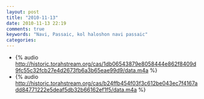 ```yaml
---
layout: post
title: "2010-11-13"
date: 2010-11-13 22:19
comments: true
keywords: "Navi, Passaic, kol haloshon navi passaic" 
categories: 
---
```


 * {% audio http://historic.torahstream.org/cas/1db06543879e8058444e862f8409d9fc55c32fcb27e4d2673fb6a3b65eae99d9/data.m4a %}
 * {% audio http://historic.torahstream.org/cas/b24ffb454f03f3c612be043ec7f4167add84771222e5deaf5db32b66162ef1f5/data.m4a %}

